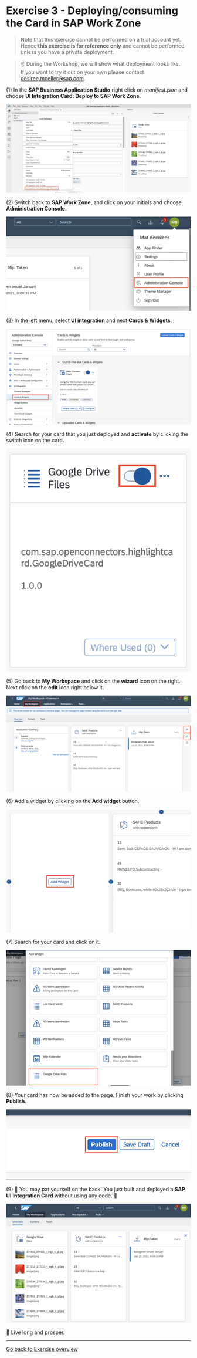 # Exercise 3 - Deploying/consuming the Card in SAP Work Zone

> Note that this exercise cannot be performed on a trial account yet.
> Hence **this exercise is for reference only** and cannot be performed unless you have a private deployment.   

> :point_up: During the Workshop, we will show what deployment looks like.    
> If you want to try it out on your own please contact [desiree.moeller@sap.com](mailto://desiree.moeller@sap.com).

(1) In the **SAP Business Application Studio** right click on _manifest.json_ and choose **UI Integration Card: Deploy to SAP Work Zone**.

![alt text](./Deploy.png "Deploy")


(2) Switch back to **SAP Work Zone**, and click on your initials and choose **Administration Console**.

![alt text](./AdminConsole.png "AdminConsole")


(3) In the left menu, select **UI integration** and next **Cards & Widgets**.

![alt text](./CardsAndWidgets.png "CardsAndWidgets")


(4) Search for your card that you just deployed and **activate** by clicking the switch icon on the card.

![alt text](./Activate.png "Activate")


(5) Go back to **My Workspace** and click on the **wizard** icon on the right. Next click on the **edit** icon right below it.

![alt text](./EditMode.png "EditMode")


(6) Add a widget by clicking on the **Add widget** button.

![alt text](./AddWidget.png "AddWidget")


(7) Search for your card and click on it.

![alt text](./GoogleDrive.png "GoogleDrive")


(8) Your card has now be added to the page. Finish your work by clicking **Publish**.

![alt text](./Publish.png "Publish")


(9) :tada: You may pat yourself on the back. You just built and deployed a **SAP UI Integration Card** without using any code. :partying_face:

![alt text](./Final.png "Final")


:vulcan_salute: Live long and prosper.

---
[Go back to Exercise overview](/readme.md)
